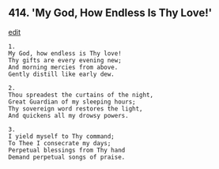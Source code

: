 
## 414.  'My God, How Endless Is Thy Love!'
[edit](https://docs.google.com/document/d/1b%2DzFNB7hwcXtR8zhCuhaATZZdwE6JxV6/edit?mode=html)



    1.
    My God, how endless is Thy love! 
    Thy gifts are every evening new; 
    And morning mercies from above. 
    Gently distill like early dew. 

    2.
    Thou spreadest the curtains of the night, 
    Great Guardian of my sleeping hours; 
    Thy sovereign word restores the light, 
    And quickens all my drowsy powers. 

    3.
    I yield myself to Thy command; 
    To Thee I consecrate my days; 
    Perpetual blessings from Thy hand 
    Demand perpetual songs of praise.
